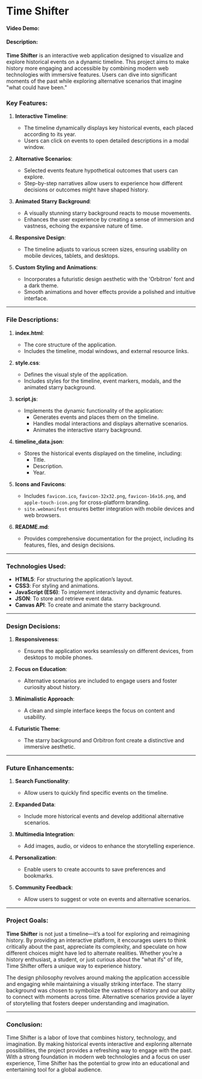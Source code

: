 # Time Shifter

#### Video Demo: <URL HERE>

#### Description:

**Time Shifter** is an interactive web application designed to visualize and explore historical events on a dynamic timeline. This project aims to make history more engaging and accessible by combining modern web technologies with immersive features. Users can dive into significant moments of the past while exploring alternative scenarios that imagine "what could have been."

### Key Features:

1. **Interactive Timeline**:
   - The timeline dynamically displays key historical events, each placed according to its year.
   - Users can click on events to open detailed descriptions in a modal window.

2. **Alternative Scenarios**:
   - Selected events feature hypothetical outcomes that users can explore.
   - Step-by-step narratives allow users to experience how different decisions or outcomes might have shaped history.

3. **Animated Starry Background**:
   - A visually stunning starry background reacts to mouse movements.
   - Enhances the user experience by creating a sense of immersion and vastness, echoing the expansive nature of time.

4. **Responsive Design**:
   - The timeline adjusts to various screen sizes, ensuring usability on mobile devices, tablets, and desktops.

5. **Custom Styling and Animations**:
   - Incorporates a futuristic design aesthetic with the 'Orbitron' font and a dark theme.
   - Smooth animations and hover effects provide a polished and intuitive interface.

---

### File Descriptions:

1. **index.html**:
   - The core structure of the application.
   - Includes the timeline, modal windows, and external resource links.

2. **style.css**:
   - Defines the visual style of the application.
   - Includes styles for the timeline, event markers, modals, and the animated starry background.

3. **script.js**:
   - Implements the dynamic functionality of the application:
     - Generates events and places them on the timeline.
     - Handles modal interactions and displays alternative scenarios.
     - Animates the interactive starry background.

4. **timeline_data.json**:
   - Stores the historical events displayed on the timeline, including:
     - Title.
     - Description.
     - Year.

5. **Icons and Favicons**:
   - Includes `favicon.ico`, `favicon-32x32.png`, `favicon-16x16.png`, and `apple-touch-icon.png` for cross-platform branding.
   - `site.webmanifest` ensures better integration with mobile devices and web browsers.

6. **README.md**:
   - Provides comprehensive documentation for the project, including its features, files, and design decisions.

---

### Technologies Used:

- **HTML5**: For structuring the application’s layout.
- **CSS3**: For styling and animations.
- **JavaScript (ES6)**: To implement interactivity and dynamic features.
- **JSON**: To store and retrieve event data.
- **Canvas API**: To create and animate the starry background.

---

### Design Decisions:

1. **Responsiveness**:
   - Ensures the application works seamlessly on different devices, from desktops to mobile phones.

2. **Focus on Education**:
   - Alternative scenarios are included to engage users and foster curiosity about history.

3. **Minimalistic Approach**:
   - A clean and simple interface keeps the focus on content and usability.

4. **Futuristic Theme**:
   - The starry background and Orbitron font create a distinctive and immersive aesthetic.

---

### Future Enhancements:

1. **Search Functionality**:
   - Allow users to quickly find specific events on the timeline.

2. **Expanded Data**:
   - Include more historical events and develop additional alternative scenarios.

3. **Multimedia Integration**:
   - Add images, audio, or videos to enhance the storytelling experience.

4. **Personalization**:
   - Enable users to create accounts to save preferences and bookmarks.

5. **Community Feedback**:
   - Allow users to suggest or vote on events and alternative scenarios.

---

### Project Goals:

**Time Shifter** is not just a timeline—it’s a tool for exploring and reimagining history. By providing an interactive platform, it encourages users to think critically about the past, appreciate its complexity, and speculate on how different choices might have led to alternate realities. Whether you’re a history enthusiast, a student, or just curious about the "what ifs" of life, Time Shifter offers a unique way to experience history.

The design philosophy revolves around making the application accessible and engaging while maintaining a visually striking interface. The starry background was chosen to symbolize the vastness of history and our ability to connect with moments across time. Alternative scenarios provide a layer of storytelling that fosters deeper understanding and imagination.

---

### Conclusion:

Time Shifter is a labor of love that combines history, technology, and imagination. By making historical events interactive and exploring alternate possibilities, the project provides a refreshing way to engage with the past. With a strong foundation in modern web technologies and a focus on user experience, Time Shifter has the potential to grow into an educational and entertaining tool for a global audience.

